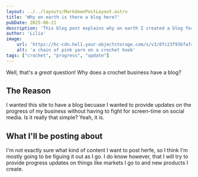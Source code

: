 ```yaml
---
layout: ../../layouts/MarkdownPostLayout.astro
title: 'Why on earth is there a blog here?'
pubDate: 2025-06-21
description: 'This blog post explains why on earth I created a blog for this site.'
author: 'Lilia'
image:
    url: 'https://hc-cdn.hel1.your-objectstorage.com/s/v3/8fc23f936faf4ab390ed4ccb5d88acb58ecbf86e_knitted_piece_and_yarn.jpg'
    alt: 'a chain of pink yarn on a crochet hook'
tags: ["crochet", "progress", "update"]
---
```


Well, that's a _great_ question! Why does a crochet business have a blog?

## The Reason

I wanted this site to have a blog becuase I wanted to provide updates on the progress of my business without having to fight for screen-time on social media. Is it really that simple? Yeah, it is.

## What I'll be posting about

I'm not exactly sure what kind of content I want to post herfe, so I think I'm mostly going to be figuing it out as I go. I do know however, that I will try to provide progress updates on things like markets I go to and new products I create.
